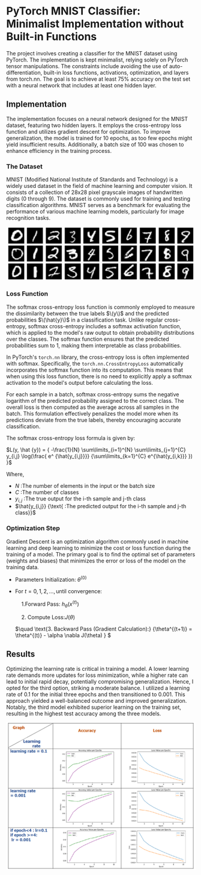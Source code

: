 
# PyTorch MNIST Classifier: Minimalist Implementation without Built-in Functions

The project involves creating a classifier for the MNIST dataset using PyTorch. The implementation is kept minimalist, relying solely on PyTorch tensor manipulations. The constraints include avoiding the use of auto-differentiation, built-in loss functions, activations, optimization, and layers from torch.nn. The goal is to achieve at least 75% accuracy on the test set with a neural network that includes at least one hidden layer.

## Implementation

The implementation focuses on a neural network designed for the MNIST dataset, featuring two hidden layers. It employs the cross-entropy loss function and utilizes gradient descent for optimization. To improve generalization, the model is trained for 10 epochs, as too few epochs might yield insufficient results. Additionally, a batch size of 100 was chosen to enhance efficiency in the training process.

### The Dataset

MNIST (Modified National Institute of Standards and Technology) is a widely used dataset in the field of machine learning and computer vision. It consists of a collection of 28x28 pixel grayscale images of handwritten digits (0 through 9). The dataset is commonly used for training and testing classification algorithms. MNIST serves as a benchmark for evaluating the performance of various machine learning models, particularly for image recognition tasks.

![](images/mnist_data.png)

### Loss Function

The softmax cross-entropy loss function is commonly employed to measure the dissimilarity between the true labels $\(y\)$ and the predicted probabilities $\(\hat{y}\)$ in a classification task. Unlike regular cross-entropy, softmax cross-entropy includes a softmax activation function, which is applied to the model's raw output to obtain probability distributions over the classes. The softmax function ensures that the predicted probabilities sum to 1, making them interpretable as class probabilities.

In PyTorch's `torch.nn` library, the cross-entropy loss is often implemented with softmax. Specifically, the `torch.nn.CrossEntropyLoss` automatically incorporates the softmax function into its computation. This means that when using this loss function, there is no need to explicitly apply a softmax activation to the model's output before calculating the loss.

For each sample in a batch, softmax cross-entropy sums the negative logarithm of the predicted probability assigned to the correct class. The overall loss is then computed as the average across all samples in the batch. This formulation effectively penalizes the model more when its predictions deviate from the true labels, thereby encouraging accurate classification.

The softmax cross-entropy loss formula is given by:

$L(y, \hat {y}) = { -\frac{1}{N} \sum\limits_{i=1}^{N} \sum\limits_{j=1}^{C} y_{i,j} \log(\frac{ e^ {\hat{y_{i,j}}}} {\sum\limits_{k=1}^{C} e^{\hat{y_{i,k}}} }) }$

Where,

- $N {\text{ :The number of elements in the input or the batch size}}$
- $C {\text{ :The number of classes}}$
- $y_{i,j} {\text{ :The true output for the i-th sample and j-th class}}$
- $\hat{y_{i,j}} {\text{ :The predicted output for the i-th sample and j-th class}}$


### Optimization Step

Gradient Descent is an optimization algorithm commonly used in machine learning and deep learning to minimize the cost or loss function during the training of a model. The primary goal is to find the optimal set of parameters (weights and biases) that minimizes the error or loss of the model on the training data.

- $\text{Parameters Initialization: } {\theta^{(0)}}$

- $\text{For } { t = 0, 1, 2, \ldots, \text{until convergence:} }$
  
    $\quad \text{1.Forward Pass: } { h_\theta(x^{(t)})}$

   $\quad \text{2. Compute Loss:} { J(\theta)}$

   $\quad \text{3. Backward Pass (Gradient Calculation):} {\theta^{(t+1)} = \theta^{(t)} - \alpha \nabla J(\theta) } $
  




## Results

Optimizing the learning rate is critical in training a model. A lower learning rate demands more updates for loss minimization, while a higher rate can lead to initial rapid decay, potentially compromising generalization. Hence, I opted for the third option, striking a moderate balance. I utilized a learning rate of 0.1 for the initial three epochs and then transitioned to 0.001. This approach yielded a well-balanced outcome and improved generalization. Notably, the third model exhibited superior learning on the training set, resulting in the highest test accuracy among the three models.

![](images/results.png)
